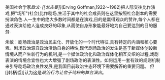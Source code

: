 美国社会学家*欧文· [[戈夫曼]]*(Erving Goffman,1922～1982)把人际交往比作演戏,把"场所"(社会)比作剧场,生活于其中的社会成员则在这里按照社会剧本的需要扮演角色.人一生中的绝大多数时间都是在演戏,目的是赢得观众的赞许,每个人都在通过表演给他人造成良好的印象,从而使自身形象能最好地为自己要达到的目的服务.

朱敏：剧场政治是政治民主化、开放化的一个时代特征,具有特定的内涵和核心要素。剧场政治源自政治活动自身的特性,现代剧场政治的发生是基于新媒体创设新情境从而产生新行为的机制,是一个媒体政治化和政治媒体化相互交织的过程,戏剧表演的情境合宜性也大大增强了剧场政治的表演性。如何运用一套有效的规则机制来引导剧场政治良性发展,是我国目前政治生态环境下需要解答的重要问题。
但[[韩柄哲]]认为这是*政治行为让位于纯粹的舞台演出*。